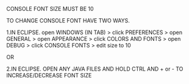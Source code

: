 CONSOLE FONT SIZE MUST BE 10

TO CHANGE CONSOLE FONT HAVE TWO WAYS.

1.IN ECLIPSE. open WINDOWS (IN TAB) > click PREFERENCES > open GENERAL >  open APPEARANCE > click COLORS AND FONTS > open DEBUG > click CONSOLE FONTS > edit size to 10

OR

2.IN ECLIPSE. OPEN ANY JAVA FILES AND HOLD CTRL AND + or - TO INCREASE/DECREASE FONT SIZE
